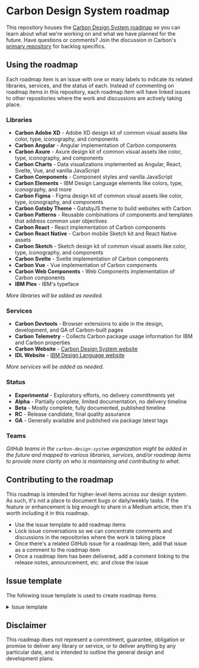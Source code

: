 # Carbon Design System roadmap

This repository houses the [Carbon Design System roadmap](https://github.com/carbon-design-system/roadmap/projects/1) so you can learn about what we're working on and what we have planned for the future. Have questions or comments? Join the discussion in Carbon's [primary repository](https://github.com/carbon-design-system/carbon/discussions) for backlog specifics.

## Using the roadmap

Each roadmap item is an issue with one or many labels to indicate its related libraries, services, and the status of each. Instead of commenting on roadmap items in this repository, each roadmap item will have linked issues to other repositories where the work and discussions are actively taking place.

### Libraries

* **Carbon Adobe XD** - Adobe XD design kit of common visual assets like color, type, iconography, and components
* **Carbon Angular** - Angular implementation of Carbon components
* **Carbon Axure** - Axure design kit of common visual assets like color, type, iconography, and components
* **Carbon Charts** - Data visualizations implemented as Angular, React, Svelte, Vue, and vanilla JavaScript
* **Carbon Components** - Component styles and vanilla JavaScript
* **Carbon Elements** - IBM Design Language elements like colors, type, iconography, and more
* **Carbon Figma** - Figma design kit of common visual assets like color, type, iconography, and components
* **Carbon Gatsby Theme** - GatsbyJS theme to build websites with Carbon
* **Carbon Patterns** - Reusable combinations of components and templates that address common user objectives
* **Carbon React** - React implementation of Carbon components
* **Carbon React Native** - Carbon mobile Sketch kit and React Native assets
* **Carbon Sketch** - Sketch design kit of common visual assets like color, type, iconography, and components
* **Carbon Svelte** - Svelte implementation of Carbon components
* **Carbon Vue** - Vue implementation of Carbon components
* **Carbon Web Components** - Web Components implementation of Carbon components
* **IBM Plex** - IBM's typeface

_More libraries will be added as needed._

### Services

* **Carbon Devtools** - Browser extensions to aide in the design, development, and QA of Carbon-built pages
* **Carbon Telemetry** - Collects Carbon package usage information for IBM and Carbon properties
* **Carbon Website** - [Carbon Design System website](https://www.carbondesignsystem.com)
* **IDL Website** - [IBM Design Language website](https://www.ibm.com/design/language)

_More services will be added as needed._

### Status

* **Experimental** - Exploratory efforts, no delivery committments yet
* **Alpha** - Partially complete, limited documentation, no delivery timeline
* **Beta** - Mostly complete, fully documented, published timeline
* **RC** - Release candidate, final quality assurance
* **GA** - Generally available and published via package latest tags

### Teams

_GitHub teams in the `carbon-design-system` organization might be added in the future and mapped to various libraries, services, and/or roadmap items to provide more clarity on who is maintaining and contributing to what._

## Contributing to the roadmap

This roadmap is intended for higher-level items across our design system. As such, it's not a place to document bugs or daily/weekly tasks. If the feature or enhancement is big enough to share in a Medium article, then it's worth including it in this roadmap.

* Use the issue template to add roadmap items
* Lock issue conversations so we can concentrate comments and discussions in the repositories where the work is taking place
* Once there's a related GitHub issue for a roadmap item, add that issue as a comment to the roadmap item
* Once a roadmap item has been delivered, add a comment linking to the release notes, announcement, etc. and close the issue

## Issue template

The following issue template is used to create roadmap items.

<details>
<summary>Issue template</summary>
<p>

```markdown
### Summary

_What problem (or opportunity) are we solving? Why are we solving it? Is there supporting user conversations or research? How does this affect different parts of IBM and beyond?_

### Job stories

_Describe job stories to make the value we deliver to our makers clear, and what it will enable them to do._

1. When ___, I want to ___, so I can ___.

### Success measures

_How we will determine whether the problem as been solved, should that be qualitative and/or quantitative measures?_

1. To do

### Sponsoring team

_If there is a team or group of individuals that are carrying the effort forward, list them here._
```

</p>
</details>

## Disclaimer

This roadmap does not represent a commitment, guarantee, obligation or promise to deliver any library or service, or to deliver anything by any particular date, and is intended to outline the general design and development plans.
